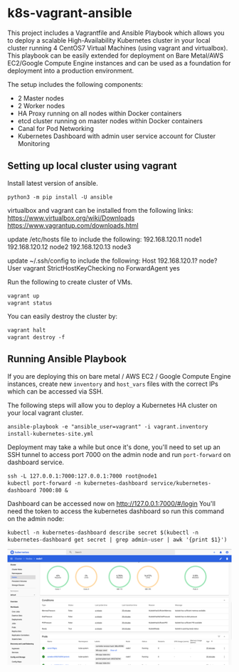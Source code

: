 # k8s-vagrant-ansible
This project includes a Vagrantfile and Ansible Playbook which allows you to deploy a scalable High-Availability Kubernetes cluster in your local cluster running 4 CentOS7 Virtual Machines (using vagrant and virtualbox). This playbook can be easily extended for deployment on Bare Metal/AWS EC2/Google Compute Engine instances and can be used as a foundation for deployment into a production environment.

The setup includes the following components:
- 2 Master nodes
- 2 Worker nodes
- HA Proxy running on all nodes within Docker containers
- etcd cluster running on master nodes within Docker containers
- Canal for Pod Networking
- Kubernetes Dashboard with admin user service account for Cluster Monitoring

## Setting up local cluster using vagrant

Install latest version of ansible.
```
python3 -m pip install -U ansible
```
virtualbox and vagrant can be installed from the following links:
https://www.virtualbox.org/wiki/Downloads
https://www.vagrantup.com/downloads.html

update /etc/hosts file to include the following:
      192.168.120.11 node1
      192.168.120.12 node2
      192.168.120.13 node3

update ~/.ssh/config to include the following:
      Host 192.168.120.1? node?
      User vagrant
      StrictHostKeyChecking no
      ForwardAgent yes

Run the following to create cluster of VMs.
```
vagrant up
vagrant status
```
You can easily destroy the cluster by:
```
vagrant halt
vagrant destroy -f
```

## Running Ansible Playbook

If you are deploying this on bare metal / AWS EC2 / Google Compute Engine instances, create new `inventory` and `host_vars` files with the correct IPs which can be accessed via SSH.

The following steps will allow you to deploy a Kubernetes HA cluster on your local vagrant cluster.
```
ansible-playbook -e "ansible_user=vagrant" -i vagrant.inventory install-kubernetes-site.yml
```
Deployment may take a while but once it's done, you'll need to set up an SSH tunnel to access port 7000 on the admin node and run `port-forward` on dashboard service.
```
ssh -L 127.0.0.1:7000:127.0.0.1:7000 root@node1
kubectl port-forward -n kubernetes-dashboard service/kubernetes-dashboard 7000:80 &
```
Dashboard can be accessed now on http://127.0.0.1:7000/#/login
You'll need the token to access the kubernetes dashboard so run this command on the admin node:
```
kubectl -n kubernetes-dashboard describe secret $(kubectl -n kubernetes-dashboard get secret | grep admin-user | awk '{print $1}')
```
![Alt text](misc/images/dashboard.png?raw=true "Kubernetes Dashboard")

